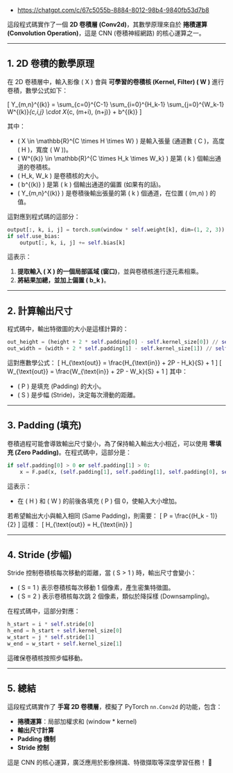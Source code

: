 * https://chatgpt.com/c/67c5055b-8884-8012-98b4-9840fb53d7b8


這段程式碼實作了一個 **2D 卷積層 (Conv2d)**，其數學原理來自於 **捲積運算 (Convolution Operation)**，這是 CNN (卷積神經網路) 的核心運算之一。  

---

## **1. 2D 卷積的數學原理**  
在 2D 卷積層中，輸入影像 \( X \) 會與 **可學習的卷積核 (Kernel, Filter) \( W \)** 進行卷積，數學公式如下：

\[
Y_{m,n}^{(k)} = \sum_{c=0}^{C-1} \sum_{i=0}^{H_k-1} \sum_{j=0}^{W_k-1} W^{(k)}_{c,i,j} \cdot X_{c, (m+i), (n+j)} + b^{(k)}
\]

其中：
- \( X \in \mathbb{R}^{C \times H \times W} \) 是輸入張量 (通道數 \( C \)，高度 \( H \)，寬度 \( W \))。
- \( W^{(k)} \in \mathbb{R}^{C \times H_k \times W_k} \) 是第 \( k \) 個輸出通道的卷積核。
- \( H_k, W_k \) 是卷積核的大小。
- \( b^{(k)} \) 是第 \( k \) 個輸出通道的偏置 (如果有的話)。
- \( Y_{m,n}^{(k)} \) 是卷積後輸出張量的第 \( k \) 個通道，在位置 \( (m,n) \) 的值。

這對應到程式碼的這部分：
```python
output[:, k, i, j] = torch.sum(window * self.weight[k], dim=(1, 2, 3))
if self.use_bias:
    output[:, k, i, j] += self.bias[k]
```
這表示：
1. **提取輸入 \( X \) 的一個局部區域 (窗口)**，並與卷積核進行逐元素相乘。
2. **將結果加總，並加上偏置 \( b_k \)**。

---

## **2. 計算輸出尺寸**
程式碼中，輸出特徵圖的大小是這樣計算的：
```python
out_height = (height + 2 * self.padding[0] - self.kernel_size[0]) // self.stride[0] + 1
out_width = (width + 2 * self.padding[1] - self.kernel_size[1]) // self.stride[1] + 1
```
這對應數學公式：
\[
H_{\text{out}} = \frac{H_{\text{in}} + 2P - H_k}{S} + 1
\]
\[
W_{\text{out}} = \frac{W_{\text{in}} + 2P - W_k}{S} + 1
\]
其中：
- \( P \) 是填充 (Padding) 的大小。
- \( S \) 是步幅 (Stride)，決定每次滑動的距離。

---

## **3. Padding (填充)**
卷積過程可能會導致輸出尺寸變小，為了保持輸入輸出大小相近，可以使用 **零填充 (Zero Padding)**。在程式碼中，這部分是：
```python
if self.padding[0] > 0 or self.padding[1] > 0:
    x = F.pad(x, (self.padding[1], self.padding[1], self.padding[0], self.padding[0]))
```
這表示：
- 在 \( H \) 和 \( W \) 的前後各填充 \( P \) 個 0，使輸入大小增加。

若希望輸出大小與輸入相同 (Same Padding)，則需要：
\[
P = \frac{(H_k - 1)}{2}
\]
這樣：
\[
H_{\text{out}} = H_{\text{in}}
\]

---

## **4. Stride (步幅)**
Stride 控制卷積核每次移動的距離，當 \( S > 1 \) 時，輸出尺寸會變小：
- \( S = 1 \) 表示卷積核每次移動 1 個像素，產生密集特徵圖。
- \( S = 2 \) 表示卷積核每次跳 2 個像素，類似於降採樣 (Downsampling)。

在程式碼中，這部分對應：
```python
h_start = i * self.stride[0]
h_end = h_start + self.kernel_size[0]
w_start = j * self.stride[1]
w_end = w_start + self.kernel_size[1]
```
這確保卷積核按照步幅移動。

---

## **5. 總結**
這段程式碼實作了 **手寫 2D 卷積層**，模擬了 PyTorch `nn.Conv2d` 的功能，包含：
- **捲積運算**：局部加權求和 (window * kernel)
- **輸出尺寸計算**
- **Padding 機制**
- **Stride 控制**

這是 CNN 的核心運算，廣泛應用於影像辨識、特徵擷取等深度學習任務！ 🚀